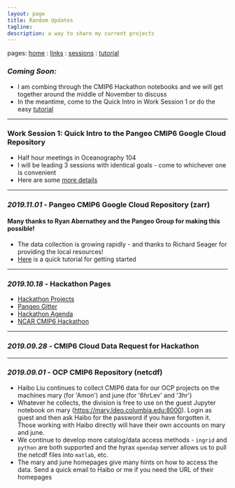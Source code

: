 ```yaml
---
layout: page
title: Random Updates
tagline: 
description: a way to share my current projects
---
```

pages: [home](index.html) : [links](pages/links.html) : [sessions](pages/sessions.html) : [tutorial](pages/tutorial1.html)

### *Coming Soon:* 
- I am combing through the CMIP6 Hackathon notebooks and we will get together around the middle of November to discuss
- In the meantime, come to the Quick Intro in Work Session 1 or do the easy [tutorial](pages/tutorial1.html)


--------------
### Work Session 1: Quick Intro to the Pangeo CMIP6 Google Cloud Repository
- Half hour meetings in Oceanography 104
- I will be leading 3 sessions with identical goals - come to whichever one is convenient
- Here are some [more details](https://naomi-henderson.github.io/pages/sessions.html)


--------------
### *2019.11.01* -  Pangeo CMIP6 Google Cloud Repository (zarr)

#### Many thanks to Ryan Abernathey and the Pangeo Group for making this possible! 
- The data collection is growing rapidly - and thanks to Richard Seager for providing the local resources!
- [Here](pages/tutorial1.html) is a quick tutorial for getting started


--------------
### *2019.10.18* - Hackathon Pages
- [Hackathon Projects](https://discourse.pangeo.io/c/cmip6hack/cmip6hack-projects)
- [Pangeo Gitter](https://gitter.im/pangeo-data/data)
- [Hackathon Agenda](https://cmip6hack.github.io/#/schedule)
- [NCAR CMIP6 Hackathon](https://cmip6hack.github.io/#/)


--------------
### *2019.09.28* - CMIP6 Cloud Data Request for Hackathon

[Make Request Here]: https://docs.google.com/forms/d/e/1FAIpQLScFjA5IddqBs2Rc0xGbzn32NPq12TKr-b-8KGtXWyNDK5sJCg/viewform

--------------
### *2019.09.01* -  OCP CMIP6 Repository (netcdf)
- Haibo Liu continues to collect CMIP6 data for our OCP projects on the machines mary (for 'Amon') and june (for '6hrLev' and '3hr')
- Whatever he collects, the division is free to use on the guest Jupyter notebook on mary (https://mary.ldeo.columbia.edu:8000). Login as guest and then ask Haibo for the password if you have forgotten it. Those working with Haibo directly will have their own accounts on mary and june.
- We continue to develop more catalog/data access methods - `ingrid` and `python` are both supported and the hyrax `opendap` server allows us to pull the netcdf files into `matlab`, etc.  
- The mary and june homepages give many hints on how to access the data. Send a quick email to Haibo or me if you need the URL of their homepages

